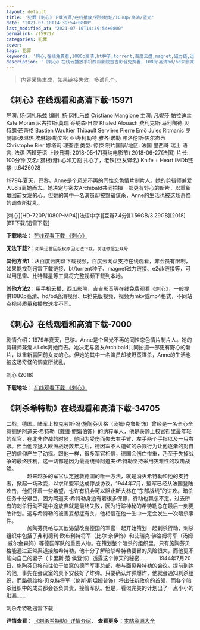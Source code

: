 ```yaml
---
layout: default
title: '犯罪《刺心》下载资源/在线播放/视频地址/1080p/高清/蓝光'
date: "2021-07-10T14:39:54+0800"
last_modified_at: "2021-07-10T14:39:54+0800"
permalink: /15971/
categories: 犯罪
cover:
tags: 犯罪
keywords: '刺心,在线免费看,1080p高清,bt种子,torrent,百度云盘,magnet,磁力链,迅雷下载资源'
description: '《刺心》在线云播放手机西瓜影院吉吉影音免费看，1080p高清bd/hd未删减完整版和tc抢先枪版，mkv/mp4格式，附带bt/torrent种子、magnet/磁力链、百度云盘、网盘资源迅雷下载链接'
---
```


>内容采集生成，如果链接失效，多试几个。


## 《刺心》在线观看和高清下载-15971

导演: 扬·冈扎乐兹 编剧: 扬·冈扎乐兹 Cristiano Mangione 主演: 凡妮莎·帕拉迪丝 Kate Moran 尼古拉斯·莫瑞 乔纳森·日奈 Khaled Alouach 费利克斯·马利陶德 贝特朗·芒蒂格 Bastien Waultier Thibault Servière Pierre Emö Jules Ritmanic 罗曼娜·波琳热 埃琳娜·勒文松 亚纳·柯勒特 雅各·诺勒 弗洛伦斯·焦尔杰蒂 Christophe Bier 娜塔莉·理查德 类型: 惊悚 制片国家/地区: 法国 墨西哥 瑞士 语言: 法语 西班牙语 上映日期: 2018-05-17(戛纳电影节) 2018-06-27(法国) 片长: 100分钟 又名: 猎根(港) 心如刀割 扎心了，老铁(豆友译名) Knife + Heart IMDb链接: tt6426028

1979年夏天，巴黎。Anne是个风光不再的同性恋色情片制片人。她的剪辑师兼爱人Loïs离她而去。她决定与密友Archibald共同拍摄一部更有野心的新片，以重新赢回前女友的心。但她的其中一名演员却被野蛮谋杀，Anne的生活也被这场奇怪的调查所扰乱。


[刺心][HD-720P/1080P-MP4][法语中字][豆瓣7.4分][1.56GB/3.29GB][2018][BT下载/迅雷下载]

**下载地址**： [在线观看下载 《刺心》](https://www.btdx8.com/torrent/cx_2018-2.html) 


**无法下载?**：`如果迅雷因版权原因无法下载，关注微信公众号 `

**其他方法1**：从百度云网盘下载视频，百度云网盘支持在线观看，非会员有限制，如果能找到迅雷下载链接、bt/torrent种子、magnet磁力链接、e2dk链接等，可以用迅雷、比特彗星等工具将完整视频下载到本地。

**其他方法2**：用手机云播、西瓜影院、吉吉影音等在线免费观看《刺心》，一般提供1080p高清、hd/bd高清视频、tc抢先版视频，视频为mkv或mp4格式，不同站点视频质量和播放速度不同。


## 《刺心》在线观看和高清下载-7000

剧情介绍：1979年夏天，巴黎。Anne是个风光不再的同性恋色情片制片人。她的剪辑师兼爱人Loïs离她而去。她决定与密友Archibald共同拍摄一部更有野心的新片，以重新赢回前女友的心。但她的其中一名演员却被野蛮谋杀，Anne的生活也被这场奇怪的调查所扰乱。


刺心 (2018)

**下载地址**： [在线观看下载 《刺心》](https://www.btbtdy.me/btdy/dy13898.html) 


## 《刺杀希特勒》在线观看和高清下载-34705

二战，德国。陆军上校克劳斯·冯&middot;施陶芬贝格（汤姆·克鲁斯饰）曾经是一名全心全意拥护阿道夫·希特勒（戴维·鲍姆伯饰）的纳粹军人，他是获颁上校官衔里最年轻的军官，在北非作战的时候，他因为受伤而失去右手臂、左手两个手指以及一只右眼。但当他深拯入欧洲战场数年之后，德因军不人道虹的杀戮行为让他逐渐的对自己的信仰产生了动摇。跟他一样，很多军官相信，德国会伤亡惨重，乃至于失掉战争的最终胜利，这一切都是因为最高统帅阿道夫·希特勒坚持采用灾难性的攻击战略。<br />　　　　越来越多的军官认定拯救德国的唯一方法，就是消灭希特勒和他的支持者，掀起一场政变，以求和盟军达成停战协议。1944年7月，盟军已经从法国登陆攻击，他们怀着一些希望，也许有机会可以阻止斯大林在&ldquo;东部战线”的进攻。暗杀任务十分艰巨，因为阿道夫·希特勒身边有着很多保镖，行动也飘忽不定。过去所有的刺杀行动不是中途放弃就是最终失败，因为行踪神秘的希特勒总在最后一刻更改计划。这与希特勒的被害妄想症有关，他相信在他一生中一定会发生一次暗杀事件。<br />　　　　施陶芬贝格与其他渴望改变德国的军官一起开始策划一起刺杀行动，刺杀组织中包括了弗利德利·欧布利特将军（比尔&middot;奈伊饰）和艾瑞克·佛洛姆将军（汤姆·威尔金森饰）等德国军队的重要人物。在策划整个暗杀的组织里，只有施陶芬贝格能通过正常渠道接触希特勒，他十分了解暗杀希特勒要冒的风险很大，而他更不能向自己的妻子（卡里斯&middot;范&middot;侯登饰）透露这个惊天的秘密&hellip;…　　1944年7月20日，施陶芬贝格前往位于狼窝的德军军事总部，参与面见希特勒的会议。提前到达的他，事先在会议室的桌下安装好了炸弹。只要确认炸弹爆炸，他就会通知刺杀组织，而路德维格&middot;贝克特将军（伦斯·斯坦姆普饰）将出任新政府的首领，而各个暗杀组织中的成员都会各负其责，接管军队。但是，看似完美的计划出了一点小小的纰漏……


刺杀希特勒迅雷下载

**详情查看**： [《刺杀希特勒》详情介绍](/movie/34705/)， **查看更多**：[本站资源大全](/movie/t/all/)

